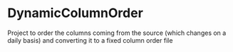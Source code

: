 # DynamicColumnOrder
Project to order the columns coming from the source (which changes on a daily basis) and converting it to a fixed column order file
